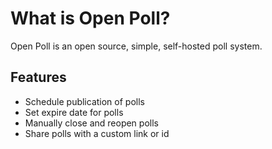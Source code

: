 # What is Open Poll?
Open Poll is an open source, simple, self-hosted poll system.

## Features
* Schedule publication of polls
* Set expire date for polls
* Manually close and reopen polls
* Share polls with a custom link or id
